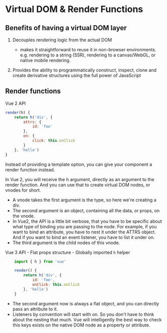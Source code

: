 # Virtual DOM & Render Functions

## Benefits of having a virtual DOM layer

1. Decouples rendering logic from the actual DOM
    - makes it straightforward to reuse it in non-browser environments.
e.g. rendering to a string (SSR), rendering to a canvas/WebGL, or native mobile rendering.

2. Provides the ability to programmatically construct, inspect, clone and create derivative structures using the full power of JavaScript

## Render functions

Vue 2 API

```JavaScript
render(h) {
    return h('div', {
        attrs: {
            id: 'foo'
        },
        on: {
            click: this.onClick
        }
    }, 'hello')
}
```

Instead of providing a template option,  you can give your component a render function instead.

In Vue 2, you will receive the h argument, directly as an argument to the render function. And you can use that to create virtual DOM nodes, or vnodes for short.

- A vnode takes the first argument is the type, so here we're creating a div.
- The second argument is an object, containing all the data, or props, on the vnode.
- In Vue2, the API is a little bit verbose, that you have to be specific about what type of binding you are passing to the node. For example, if you want to bind an attribute, you have to nest it under the ATTRS object. And if you want to bind an event listener, you have to list it under on.
- The third argument is the child nodes of this vnode.

Vue 3 API
    - Flat props structure
    - Globally imported `h` helper

```JavaScript
    import { h } from 'vue'

    render() {
        return h('div', {
            id: 'foo',
            onClick: this.onClick
        }, 'hello')
    }
```

- The second argument now is always a flat object, and you can directly pass an attribute to it.
- Listeners by convention will start with on. So you don't have to think about the nesting that much. Vue will intelligently the best way to check this keys  exists on the native DOM node as a property or attribute.
